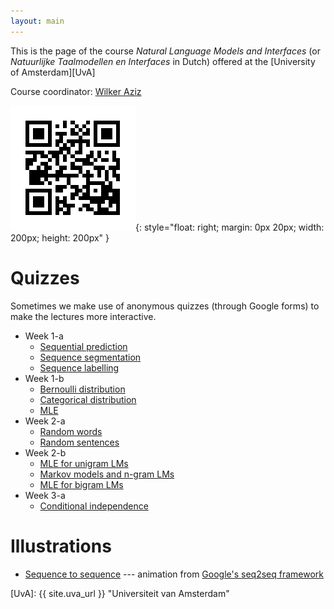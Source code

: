 ```yaml
---
layout: main
---
```


This is the page of the course *Natural Language Models and Interfaces* (or *Natuurlijke Taalmodellen en Interfaces* in Dutch) offered at the [University of Amsterdam][UvA]

Course coordinator: [Wilker Aziz](//wilkeraziz.github.io) 

![course](img/qr.png){: style="float: right; margin: 0px 20px; width: 200px; height: 200px" }


# Quizzes

Sometimes we make use of anonymous quizzes (through Google forms) to make the lectures more interactive.

* Week 1-a
    * [Sequential prediction](//docs.google.com/forms/d/e/1FAIpQLScQd0svtQ56s_P0ZMqvjp6Fj1HbXTVjig9yMZkUGh68QlryMA/viewform?usp=sf_link)
    * [Sequence segmentation](//docs.google.com/forms/d/e/1FAIpQLSeAjp6Bl7oLwXCNJxOgLLvFL3xiMfer9GLq2z4uyr-m2rsUGw/viewform?usp=sf_link)
    * [Sequence labelling](//docs.google.com/forms/d/e/1FAIpQLSe_A1ZHQEGImiolZKuE38RigL5Jq-tLXtwQE7xIc0bOTiqV4g/viewform?usp=sf_link)
* Week 1-b
    * [Bernoulli distribution](//docs.google.com/forms/d/e/1FAIpQLSfM_T3YNHlyhGryZq3pNC4vVbk5gLOamBW8UEJTwFs-OKsoTg/viewform?usp=sf_link)
    * [Categorical distribution](//docs.google.com/forms/d/e/1FAIpQLSfmwkWB0UJIXbhmAOMntLnY-5CfrdHJ8WjGPz1ktVpaQpMVsQ/viewform?usp=sf_link)
    * [MLE](//docs.google.com/forms/d/e/1FAIpQLSc3XGy0KIxTRbnzHnuT5fEjY427ISwp0EaHDgtq-n2SeTj77w/viewform?usp=sf_link)
* Week 2-a
    * [Random words](//docs.google.com/forms/d/e/1FAIpQLSfDdqy0anGhrvWt6IakMhFCZF1ATT0hQ8FQGQLI9ztvCa89cg/viewform?usp=sf_link)
    * [Random sentences](//docs.google.com/forms/d/e/1FAIpQLScsfWaRxANugMc9xrjXjwZ--RU_f2OhqWTf7B1Dn0cTCDVX8A/viewform?usp=sf_link)
* Week 2-b
    * [MLE for unigram LMs](//docs.google.com/forms/d/e/1FAIpQLSejoBqelxLZ8pX7Mn85F9jn0V39jvJmFTQO8dcpGqHtoIZ6ww/viewform?usp=sf_link)
    * [Markov models and n-gram LMs](//docs.google.com/forms/d/e/1FAIpQLSf2s2rWUkaEWOIufO57xMTr_-BWwOwp8HRx7BjOCyBR5WL9mw/viewform?usp=sf_link)
    * [MLE for bigram LMs](//docs.google.com/forms/d/e/1FAIpQLSebA7777sEsytxHTn9VeEOqaHE0IZPtfL2DHEVecBRbsqyBJg/viewform?usp=sf_link)
* Week 3-a
    * [Conditional independence](//docs.google.com/forms/d/e/1FAIpQLSeXIqA1aZYPS29TrXYpblA9OCx7IqreqPbTwflSmGUSxQe7zg/viewform?usp=sf_link)

# Illustrations

* [Sequence to sequence](img/seq2seq.gif) --- animation from [Google's seq2seq framework](https://github.com/google/seq2seq)




[UvA]: {{ site.uva_url }} "Universiteit van Amsterdam"
